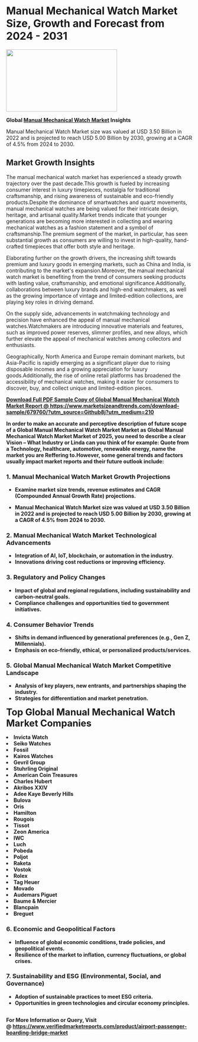 <H1>Manual Mechanical Watch Market Size, Growth and Forecast from 2024 - 2031</H1><img class="aligncenter size-medium wp-image-584254" src="https://thirdeyenews.in/wp-content/uploads/2024/09/Global-Market-Research-300x168.jpeg" alt="" width="300" height="168" /><p><strong>Global&nbsp;<a href="https://www.marketsizeandtrends.com/download-sample/679760/?utm_source=Github8j?utm_medium=210">Manual Mechanical Watch Market</a> Insights</strong></p><p>Manual Mechanical Watch Market size was valued at USD 3.50 Billion in 2022 and is projected to reach USD 5.00 Billion by 2030, growing at a CAGR of 4.5% from 2024 to 2030.</p><p><h2>Market Growth Insights</h2> <p>The manual mechanical watch market has experienced a steady growth trajectory over the past decade.This growth is fueled by increasing consumer interest in luxury timepieces, nostalgia for traditional craftsmanship, and rising awareness of sustainable and eco-friendly products.Despite the dominance of smartwatches and quartz movements, manual mechanical watches are being valued for their intricate design, heritage, and artisanal quality.Market trends indicate that younger generations are becoming more interested in collecting and wearing mechanical watches as a fashion statement and a symbol of craftsmanship.The premium segment of the market, in particular, has seen substantial growth as consumers are willing to invest in high-quality, hand-crafted timepieces that offer both style and heritage.</p> <p><strong><a href="#"></a></strong></p> <p>Elaborating further on the growth drivers, the increasing shift towards premium and luxury goods in emerging markets, such as China and India, is contributing to the market's expansion.Moreover, the manual mechanical watch market is benefiting from the trend of consumers seeking products with lasting value, craftsmanship, and emotional significance.Additionally, collaborations between luxury brands and high-end watchmakers, as well as the growing importance of vintage and limited-edition collections, are playing key roles in driving demand.</p> <p>On the supply side, advancements in watchmaking technology and precision have enhanced the appeal of manual mechanical watches.Watchmakers are introducing innovative materials and features, such as improved power reserves, slimmer profiles, and new alloys, which further elevate the appeal of mechanical watches among collectors and enthusiasts.</p> <p>Geographically, North America and Europe remain dominant markets, but Asia-Pacific is rapidly emerging as a significant player due to rising disposable incomes and a growing appreciation for luxury goods.Additionally, the rise of online retail platforms has broadened the accessibility of mechanical watches, making it easier for consumers to discover, buy, and collect unique and limited-edition pieces.</p> <p><strong><a href="#"></p><p><span class=""><strong>Download Full PDF Sample Copy of Global Manual Mechanical Watch Market Report</strong> @ <a href="https://www.marketsizeandtrends.com/download-sample/679760/?utm_source=Github8j?utm_medium=210" target="_blank">https://www.marketsizeandtrends.com/download-sample/679760/?utm_source=Github8j?utm_medium=210</a></span></p><p>In order to make an accurate and perceptive description of future scope of a Global&nbsp;Manual Mechanical Watch Market Market as Global&nbsp;Manual Mechanical Watch Market Market of 2025, you need to describe a clear Vision &ndash; What Industry or Linda can you think of for example: Quote from a Technology, healthcare, automotive, renewable energy, name the market you are Reffering to.However, some general trends and factors usually impact market reports and their future outlook include:</p><h3>1.&nbsp;<strong>Manual Mechanical Watch Market Growth Projections</strong></h3><ul><li>Examine market size trends, revenue estimates and CAGR (Compounded Annual Growth Rate) projections.</li><li><p>Manual Mechanical Watch Market size was valued at USD 3.50 Billion in 2022 and is projected to reach USD 5.00 Billion by 2030, growing at a CAGR of 4.5% from 2024 to 2030.</p></li></ul><h3>2.&nbsp;<strong>Manual Mechanical Watch Market Technological Advancements</strong></h3><ul><li>Integration of AI, IoT, blockchain, or automation in the industry.</li><li>Innovations driving cost reductions or improving efficiency.</li></ul><h3>3.&nbsp;<strong>Regulatory and Policy Changes</strong></h3><ul><li>Impact of global and regional regulations, including sustainability and carbon-neutral goals.</li><li>Compliance challenges and opportunities tied to government initiatives.</li></ul><h3>4.&nbsp;<strong>Consumer Behavior Trends</strong></h3><ul><li>Shifts in demand influenced by generational preferences (e.g., Gen Z, Millennials).</li><li>Emphasis on eco-friendly, ethical, or personalized products/services.</li></ul><h3>5.&nbsp;<strong>Global Manual Mechanical Watch Market Competitive Landscape</strong></h3><ul><li>Analysis of key players, new entrants, and partnerships shaping the industry.</li><li>Strategies for differentiation and market penetration.</li></ul><p data-pm-slice="1 1 []"><span style="color: inherit; font-family: inherit; font-size: 25px;">Top Global Manual Mechanical Watch Market Companies</span></p><div class="" data-test-id=""><p><li>Invicta Watch</li><li> Seiko Watches</li><li> Fossil</li><li> Kairos Watches</li><li> Gevril Group</li><li> Stuhrling Original</li><li> American Coin Treasures</li><li> Charles Hubert</li><li> Akribos XXIV</li><li> Adee Kaye Beverly Hills</li><li> Bulova</li><li> Oris</li><li> Hamilton</li><li> Rougois</li><li> Tissot</li><li> Zeon America</li><li> IWC</li><li> Luch</li><li> Pobeda</li><li> Poljot</li><li> Raketa</li><li> Vostok</li><li> Rolex</li><li> Tag Heuer</li><li> Movado</li><li> Audemars Piguet</li><li> Baume & Mercier</li><li> Blancpain</li><li> Breguet</li></p></div><h3>6.&nbsp;<strong>Economic and Geopolitical Factors</strong></h3><ul><li>Influence of global economic conditions, trade policies, and geopolitical events.</li><li>Resilience of the market to inflation, currency fluctuations, or global crises.</li></ul><h3>7.&nbsp;<strong>Sustainability and ESG (Environmental, Social, and Governance)</strong></h3><ul><li>Adoption of sustainable practices to meet ESG criteria.</li><li>Opportunities in green technologies and circular economy principles.</li></ul><h2><strong style="font-size: 14px;">For More Information or Query, Visit @&nbsp;</strong><a style="background-color: #ffffff; font-size: 14px;" href="https://www.marketsizeandtrends.com/report/manual-mechanical-watch-market/" target="_blank">https://www.verifiedmarketreports.com/product/airport-passenger-boarding-bridge-market</a></h2>